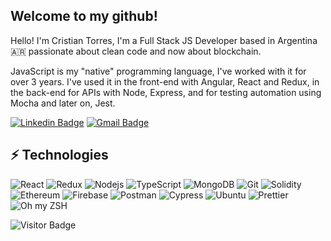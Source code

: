 ## Welcome to my github!

Hello! I'm Cristian Torres, I'm a Full Stack JS Developer based in Argentina 🇦🇷 passionate about clean code and now about blockchain.

JavaScript is my "native" programming language, I've worked with it for over 3 years. I've used it in the front-end with Angular, React and Redux, in the back-end for APIs with Node, Express, and for testing automation using Mocha and later on, Jest.

[![Linkedin Badge](https://img.shields.io/badge/LinkedIn-0077B5?style=for-the-badge&logo=linkedin&logoColor=white&link=https://www.linkedin.com/in/cristian-tomas-torres/)](https://www.linkedin.com/in/cristian-tomas-torres/)
[![Gmail Badge](https://img.shields.io/badge/Gmail-D14836?style=for-the-badge&logo=gmail&logoColor=white&link=mailto:cristiantomastorres@gmail.com)](mailto:cristiantomastorres@gmail.com)


## ⚡ Technologies

![React](https://img.shields.io/badge/React-20232A?style=for-the-badge&logo=react&logoColor=61DAFB)
![Redux](https://img.shields.io/badge/Redux-593D88?style=for-the-badge&logo=redux&logoColor=white)
![Nodejs](https://img.shields.io/badge/Node.js-339933?style=for-the-badge&logo=nodedotjs&logoColor=white)
![TypeScript](https://img.shields.io/badge/TypeScript-007ACC?style=for-the-badge&logo=typescript&logoColor=white)
![MongoDB](https://img.shields.io/badge/MongoDB-white?style=for-the-badge&logo=mongodb&logoColor=4EA94B)
![Git](https://img.shields.io/badge/Git-F05032?style=for-the-badge&logo=git&logoColor=white)
![Solidity](https://img.shields.io/badge/Solidity-e6e6e6?style=for-the-badge&logo=solidity&logoColor=black)
![Ethereum](https://img.shields.io/badge/Ethereum-3C3C3D?style=for-the-badge&logo=Ethereum&logoColor=white)
![Firebase](https://img.shields.io/badge/firebase-ffca28?style=for-the-badge&logo=firebase&logoColor=black)
![Postman](https://img.shields.io/badge/Postman-FF6C37?style=for-the-badge&logo=Postman&logoColor=white)
![Cypress](https://img.shields.io/badge/Cypress-17202C?style=for-the-badge&logo=cypress&logoColor=white)
![Ubuntu](https://img.shields.io/badge/Ubuntu-E95420?style=for-the-badge&logo=ubuntu&logoColor=white)
![Prettier](https://img.shields.io/badge/oh_my_zsh-1A2C34?style=for-the-badge&logo=ohmyzsh&logoColor=white)
![Oh my ZSH](https://img.shields.io/badge/prettier-1A2C34?style=for-the-badge&logo=prettier&logoColor=F7BA3E)

![Visitor Badge](https://visitor-badge.laobi.icu/badge?page_id=torrescristian.torrescristian)
